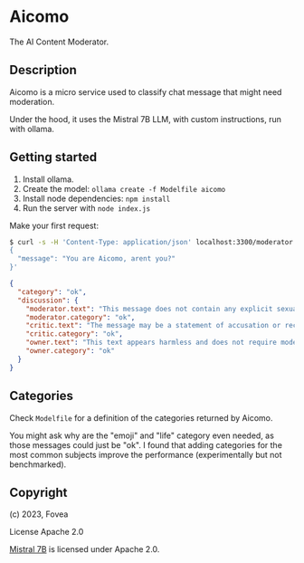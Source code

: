 # Aicomo

The AI Content Moderator.

## Description

Aicomo is a micro service used to classify chat message that might need moderation.

Under the hood, it uses the Mistral 7B LLM, with custom instructions, run with ollama.

## Getting started

1. Install ollama.
2. Create the model: `ollama create -f Modelfile aicomo`
3. Install node dependencies: `npm install`
4. Run the server with `node index.js`

Make your first request:

```sh
$ curl -s -H 'Content-Type: application/json' localhost:3300/moderator -d '
{
  "message": "You are Aicomo, arent you?"
}'
```

```json
{
  "category": "ok",
  "discussion": {
    "moderator.text": "This message does not contain any explicit sexual content, insults, or emojis and seems to be a question, so I would classify it as 'ok'.",
    "moderator.category": "ok",
    "critic.text": "The message may be a statement of accusation or recognition, but it doesn't contain any inappropriate content, so there is no need to flag it under a different category.",
    "critic.category": "ok",
    "owner.text": "This text appears harmless and does not require moderation as it does not fall under any of the defined categories.",
    "owner.category": "ok"
  }
}
```

## Categories

Check `Modelfile` for a definition of the categories returned by Aicomo.

You might ask why are the "emoji" and "life" category even needed, as those messages could just be "ok". I found that adding categories for the most common subjects improve the performance (experimentally but not benchmarked).

## Copyright

(c) 2023, Fovea

License Apache 2.0

[Mistral 7B](https://mistral.ai/news/announcing-mistral-7b/) is licensed under Apache 2.0.